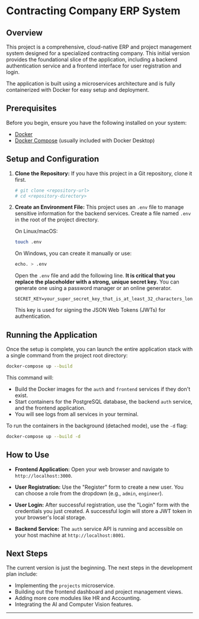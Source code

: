 # Contracting Company ERP System

## Overview

This project is a comprehensive, cloud-native ERP and project management system designed for a specialized contracting company. This initial version provides the foundational slice of the application, including a backend authentication service and a frontend interface for user registration and login.

The application is built using a microservices architecture and is fully containerized with Docker for easy setup and deployment.

## Prerequisites

Before you begin, ensure you have the following installed on your system:
- [Docker](https://www.docker.com/get-started)
- [Docker Compose](https://docs.docker.com/compose/install/) (usually included with Docker Desktop)

## Setup and Configuration

1.  **Clone the Repository:**
    If you have this project in a Git repository, clone it first.
    ```bash
    # git clone <repository-url>
    # cd <repository-directory>
    ```

2.  **Create an Environment File:**
    This project uses an `.env` file to manage sensitive information for the backend services. Create a file named `.env` in the root of the project directory.

    On Linux/macOS:
    ```bash
    touch .env
    ```
    On Windows, you can create it manually or use:
    ```bash
    echo. > .env
    ```

    Open the `.env` file and add the following line. **It is critical that you replace the placeholder with a strong, unique secret key.** You can generate one using a password manager or an online generator.
    ```
    SECRET_KEY=your_super_secret_key_that_is_at_least_32_characters_long
    ```
    This key is used for signing the JSON Web Tokens (JWTs) for authentication.

## Running the Application

Once the setup is complete, you can launch the entire application stack with a single command from the project root directory:

```bash
docker-compose up --build
```

This command will:
- Build the Docker images for the `auth` and `frontend` services if they don't exist.
- Start containers for the PostgreSQL database, the backend `auth` service, and the frontend application.
- You will see logs from all services in your terminal.

To run the containers in the background (detached mode), use the `-d` flag:
```bash
docker-compose up --build -d
```

## How to Use

-   **Frontend Application:**
    Open your web browser and navigate to `http://localhost:3000`.

-   **User Registration:**
    Use the "Register" form to create a new user. You can choose a role from the dropdown (e.g., `admin`, `engineer`).

-   **User Login:**
    After successful registration, use the "Login" form with the credentials you just created. A successful login will store a JWT token in your browser's local storage.

-   **Backend Service:**
    The `auth` service API is running and accessible on your host machine at `http://localhost:8001`.

## Next Steps

The current version is just the beginning. The next steps in the development plan include:
- Implementing the `projects` microservice.
- Building out the frontend dashboard and project management views.
- Adding more core modules like HR and Accounting.
- Integrating the AI and Computer Vision features.
---
